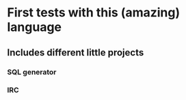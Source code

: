 # First tests with this (amazing) language
## Includes different little projects

### SQL generator

### IRC
